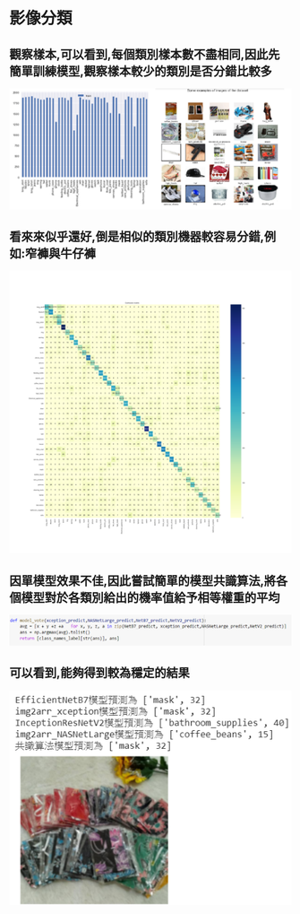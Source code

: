 # 影像分類

## 觀察樣本,可以看到,每個類別樣本數不盡相同,因此先簡單訓練模型,觀察樣本較少的類別是否分錯比較多


![image](https://github.com/Hung-Ching-Lee/Portfolio/blob/master/%E5%BD%B1%E5%83%8F%E8%BE%A8%E8%AD%98/%E8%9D%A6%E7%9A%AE%E6%AF%94%E8%B3%BD_%E5%88%86%E9%A1%9E/%E6%A8%A3%E6%9C%AC%E8%A7%80%E5%AF%9F.png)

## 看來來似乎還好,倒是相似的類別機器較容易分錯,例如:窄褲與牛仔褲

![image](https://github.com/Hung-Ching-Lee/Portfolio/blob/master/%E5%BD%B1%E5%83%8F%E8%BE%A8%E8%AD%98/%E8%9D%A6%E7%9A%AE%E6%AF%94%E8%B3%BD_%E5%88%86%E9%A1%9E/confusion_matrix-Copy1.png)

## 因單模型效果不佳,因此嘗試簡單的模型共識算法,將各個模型對於各類別給出的機率值給予相等權重的平均

![image](https://github.com/Hung-Ching-Lee/Portfolio/blob/master/%E5%BD%B1%E5%83%8F%E8%BE%A8%E8%AD%98/%E8%9D%A6%E7%9A%AE%E6%AF%94%E8%B3%BD_%E5%88%86%E9%A1%9E/4%E6%A8%A1%E5%9E%8B.png)

## 可以看到,能夠得到較為穩定的結果
![image](https://github.com/Hung-Ching-Lee/Portfolio/blob/master/%E5%BD%B1%E5%83%8F%E8%BE%A8%E8%AD%98/%E8%9D%A6%E7%9A%AE%E6%AF%94%E8%B3%BD_%E5%88%86%E9%A1%9E/%E8%A7%80%E5%AF%9F%E4%B8%8D%E5%90%8C%E6%A8%A1%E5%9E%8B%E9%A0%90%E6%B8%AC%E7%B5%90%E6%9E%9C.png)